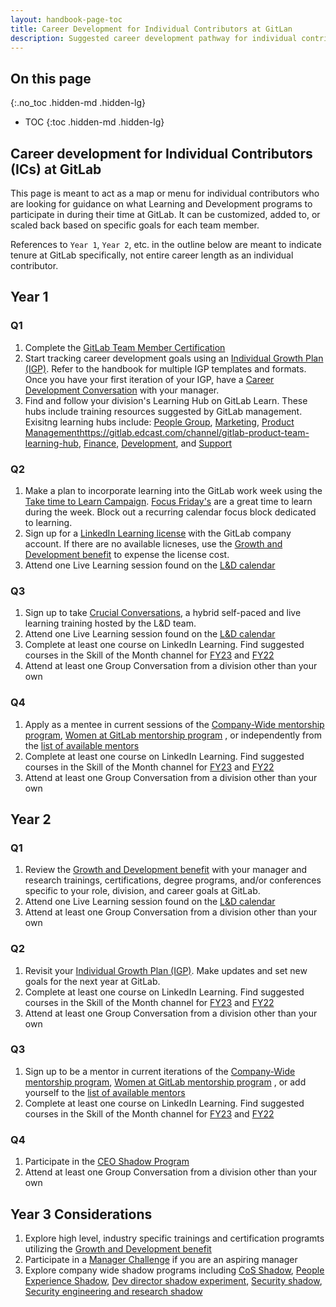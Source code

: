 ```yaml
---
layout: handbook-page-toc
title: Career Development for Individual Contributors at GitLan
description: Suggested career development pathway for individual contributors at GitLab
---
```


## On this page
{:.no_toc .hidden-md .hidden-lg}

- TOC
{:toc .hidden-md .hidden-lg}

## Career development for Individual Contributors (ICs) at GitLab

This page is meant to act as a map or menu for individual contributors who are looking for guidance on what Learning and Development programs to participate in during their time at GitLab. It can be customized, added to, or scaled back based on specific goals for each team member.

References to `Year 1`, `Year 2`, etc. in the outline below are meant to indicate tenure at GitLab specifically, not entire career length as an individual contributor. 

## Year 1

### Q1

1. Complete the [GitLab Team Member Certification](https://gitlab.edcast.com/pathways/gitlab-team-members-certification-this)
1. Start tracking career development goals using an [Individual Growth Plan (IGP)](/handbook/people-group/learning-and-development/career-development/#tracking-your-career-development). Refer to the handbook for multiple IGP templates and formats. Once you have your first iteration of your IGP, have a [Career Development Conversation](/handbook/people-group/learning-and-development/career-development/#having-career-development-conversations) with your manager.
1. Find and follow your division's Learning Hub on GitLab Learn. These hubs include training resources suggested by GitLab management. Exisitng learning hubs include: [People Group](https://gitlab.edcast.com/channel/people-group-learning-hub), [Marketing](https://gitlab.edcast.com/channel/gitlab-marketing-learning-hub), [Product Managementhttps://gitlab.edcast.com/channel/gitlab-product-team-learning-hub](), [Finance](https://gitlab.edcast.com/channel/gitlab-finance-learning-hub), [Development](https://gitlab.edcast.com/channel/gitlab-development-learning-hub), and [Support](https://gitlab.edcast.com/channel/gitlab-support-team-professional-development)


### Q2

1. Make a plan to incorporate learning into the GitLab work week using the [Take time to Learn Campaign](/handbook/people-group/learning-and-development/learning-initiatives/#take-time-out-to-learn-campaign). [Focus Friday's](/handbook/communication/#focus-fridays) are a great time to learn during the week. Block out a recurring calendar focus block dedicated to learning.
1. Sign up for a [LinkedIn Learning license](/handbook/people-group/learning-and-development/linkedin-learning/) with the GitLab company account. If there are no available licneses, use the [Growth and Development benefit](/handbook/total-rewards/benefits/general-and-entity-benefits/growth-and-development/) to expense the license cost.
1. Attend one Live Learning session found on the [L&D calendar](/handbook/people-group/learning-and-development/#fy23-learning--development-calendar)



### Q3

1. Sign up to take [Crucial Conversations](/handbook/people-group/learning-and-development/learning-initiatives/crucial-conversations/), a hybrid self-paced and live learning training hosted by the L&D team.
1. Attend one Live Learning session found on the [L&D calendar](/handbook/people-group/learning-and-development/#fy23-learning--development-calendar)
1. Complete at least one course on LinkedIn Learning. Find suggested courses in the Skill of the Month channel for [FY23](https://gitlab.edcast.com/channel/skill-of-the-month-fy23) and [FY22](https://gitlab.edcast.com/channel/skill-of-the-month-fy22)
1. Attend at least one Group Conversation from a division other than your own



### Q4

1. Apply as a mentee in current sessions of the [Company-Wide mentorship program](/handbook/people-group/learning-and-development/mentor/company-program/), [Women at GitLab mentorship program](/company/culture/inclusion/tmrg-gitlab-women/mentorship-program/) , or independently from the [list of available mentors](/handbook/people-group/learning-and-development/mentor/#find-a-mentor)
1. Complete at least one course on LinkedIn Learning. Find suggested courses in the Skill of the Month channel for [FY23](https://gitlab.edcast.com/channel/skill-of-the-month-fy23) and [FY22](https://gitlab.edcast.com/channel/skill-of-the-month-fy22)
1. Attend at least one Group Conversation from a division other than your own



## Year 2

### Q1

1. Review the [Growth and Development benefit](/handbook/total-rewards/benefits/general-and-entity-benefits/growth-and-development/) with your manager and research trainings, certifications, degree programs, and/or conferences specific to your role, division, and career goals at GitLab.
1. Attend one Live Learning session found on the [L&D calendar](/handbook/people-group/learning-and-development/#fy23-learning--development-calendar)
1. Attend at least one Group Conversation from a division other than your own



### Q2

1. Revisit your [Individual Growth Plan (IGP)](/handbook/people-group/learning-and-development/career-development/#tracking-your-career-development). Make updates and set new goals for the next year at GitLab.
1. Complete at least one course on LinkedIn Learning. Find suggested courses in the Skill of the Month channel for [FY23](https://gitlab.edcast.com/channel/skill-of-the-month-fy23) and [FY22](https://gitlab.edcast.com/channel/skill-of-the-month-fy22)
1. Attend at least one Group Conversation from a division other than your own



### Q3

1. Sign up to be a mentor in current iterations of the [Company-Wide mentorship program](/handbook/people-group/learning-and-development/mentor/company-program/), [Women at GitLab mentorship program](/company/culture/inclusion/tmrg-gitlab-women/mentorship-program/) , or add yourself to the [list of available mentors](/handbook/people-group/learning-and-development/mentor/#find-a-mentor)
1. Complete at least one course on LinkedIn Learning. Find suggested courses in the Skill of the Month channel for [FY23](https://gitlab.edcast.com/channel/skill-of-the-month-fy23) and [FY22](https://gitlab.edcast.com/channel/skill-of-the-month-fy22)


### Q4

1. Participate in the [CEO Shadow Program](/handbook/ceo/shadow/)
1. Attend at least one Group Conversation from a division other than your own


## Year 3 Considerations

1. Explore high level, industry specific trainings and certification programts utilizing the [Growth and Development benefit](/handbook/total-rewards/benefits/general-and-entity-benefits/growth-and-development/)
1. Participate in a [Manager Challenge](/handbook/people-group/learning-and-development/manager-challenge/) if you are an aspiring manager
1. Explore company wide shadow programs including [CoS Shadow](https://about.gitlab.com/handbook/ceo/chief-of-staff-team/#chief-of-staff-shadow), [People Experience Shadow](https://about.gitlab.com/handbook/people-group/people-experience-shadow-program/), [Dev director shadow experiment](https://about.gitlab.com/handbook/engineering/readmes/wayne-haber/development-director-shadow-experiment.html), [Security shadow](https://about.gitlab.com/handbook/engineering/security/security-shadow.html), [Security engineering and research shadow](https://about.gitlab.com/handbook/engineering/security/security-shadow-sec-eng-res.html)



